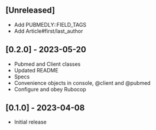 ## [Unreleased]

- Add PUBMEDLY::FIELD_TAGS
- Add Article#first/last_author

## [0.2.0] - 2023-05-20

- Pubmed and Client classes
- Updated README
- Specs
- Convenience objects in console, @client and @pubmed
- Configure and obey Rubocop

## [0.1.0] - 2023-04-08

- Initial release
